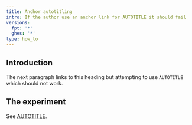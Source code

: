 ```yaml
---
title: Anchor autotitling
intro: If the author use an anchor link for AUTOTITLE it should fail
versions:
  fpt: '*'
  ghes: '*'
type: how_to
---
```


## Introduction

The next paragraph links to this heading but attempting to use `AUTOTITLE`
which should not work.

## The experiment

See [AUTOTITLE](#introduction).
